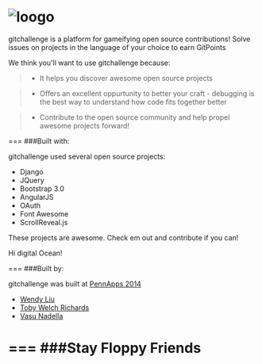 ![loogo](http://gitchallenge.com/static/img/logo.png)
===

gitchallenge is a platform for gameifying open source contributions! Solve issues on projects in the language of your choice to earn GitPoints

We think you'll want to use gitchallenge because:

  >- It helps you discover awesome open source projects
  
  >- Offers an excellent oppurtunity to better your craft -     debugging is the best way to understand how code fits        together better
  
  >- Contribute to the open source community and help propel awesome projects forward!

===
###Built with:

gitchallenge used several open source projects:

* Django
* JQuery
* Bootstrap 3.0
* AngularJS
* OAuth
* Font Awesome
* ScrollReveal.js 

These projects are awesome. Check em out and contribute if you can!


Hi digital Ocean!

===
###Built by:

gitchallenge was built at [PennApps 2014](http://2014s.pennapps.com/) 

- [Wendy Liu](http://twitter.com/dellsystem)
- [Toby Welch Richards](http://twitter.com/tlornewr)
- [Vasu Nadella](http://twitter.com/vasunadella)

===
###Stay Floppy Friends 
===
